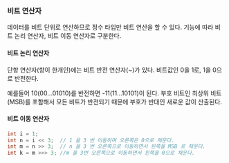 ### 비트 연산자
데이터를 비트 단위로 연산하므로 정수 타입만 비트 연산을 할 수 있다.
기능에 따라 비트 논리 연산자, 비트 이동 연산자로 구분한다.

#### 비트 논리 연산자

단항 연산자(항이 한개인)에는 비트 반전 연산자(~)가 있다.
비트값인 0을 1로, 1을 0으로 반전한다.

예를들어 10(00...01010)를 반전하면 -11(11...10101)이 된다.
부호 비트인 최상위 비트(MSB)를 포함해서 모든 비트가 반전되기 때문에 부호가 반대인 새로운 값이 산출된다.

#### 비트 이동 연산자
```java
int i = 1;
int n = i << 3;  // 1 을 3 번 이동하며 오른쪽은 0으로 채운다.
int m = n >> 3;  // n 을 3 번 오른쪽으로 이동하면서 왼쪽을 MSB 로 채운다.
int k = m >>> 3; //m 을 3번 오른쪽으로 이동하면서 왼쪽을 0으로 채운다.
```

